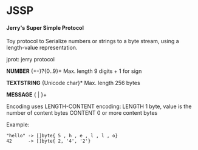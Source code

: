 # JSSP

#### Jerry's Super Simple Protocol


Toy protocol to Serialize numbers or strings to a byte stream,
using a length-value representation.


jprot: jerry protocol

**NUMBER**		{+-}?{0..9}+		Max. length   9 digits + 1 for sign

**TEXTSTRING**	{Unicode char}*		Max. length 256 bytes

**MESSAGE**		{<NUMBER> | <TEXTSTRING>}+

Encoding uses LENGTH-CONTENT encoding:
LENGTH	1 byte, value is the number of content bytes
CONTENT	0 or more content bytes

Example:
```
"hello" -> []byte{ 5 , h , e , l , l , o}
42      -> []byte{ 2, '4', '2'}
```
